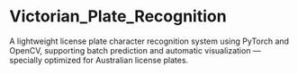# Victorian_Plate_Recognition
A lightweight license plate character recognition system using PyTorch and OpenCV, supporting batch prediction and automatic visualization — specially optimized for Australian license plates.

